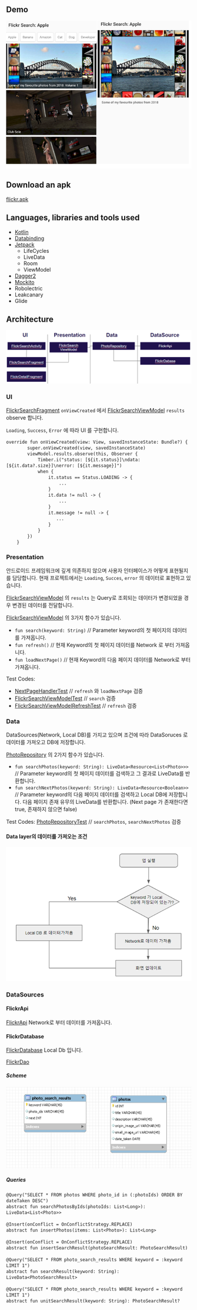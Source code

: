 ## Demo
![Demo](/documents/demo.png)

## Download an apk
[flickr.apk](https://github.com/kimtaesu/FlickrAndroid/raw/feature/readme/apk/app-release.apk)

## Languages, libraries and tools used

* [Kotlin](https://kotlinlang.org/)
* [Databinding](https://developer.android.com/topic/libraries/data-binding/?hl=ko)
* [Jetpack](https://developer.android.com/jetpack/)
    * LifeCycles
    * LiveData
    * Room 
    * ViewModel 
* [Dagger2](https://github.com/google/dagger)
* [Mockito](https://github.com/mockito/mockito)
* Robolectric
* Leakcanary
* Glide

## Architecture
![Demo](/documents/architecture2.png)

### UI
[FlickrSearchFragment](/app/src/main/java/com/hucet/flickr/view/search/FlickrSearchFragment.kt) `onViewCreated` 에서  [FlickrSearchViewModel](/app/src/main/java/com/hucet/flickr/view/search/FlickrSearchViewModel.kt) `results` observe 합니다. 

`Loading`, `Success`, `Error` 에 따라 UI 를 구현합니다.
```
override fun onViewCreated(view: View, savedInstanceState: Bundle?) {
        super.onViewCreated(view, savedInstanceState)
        viewModel.results.observe(this, Observer {
            Timber.i("status: [${it.status}]\ndata: [${it.data?.size}]\nerror: [${it.message}]")
            when {
                it.status == Status.LOADING -> {
                    ...
                }
                it.data != null -> {
                    ...
                }
                it.message != null -> {
                   ...
                }
            }
        })
    }
```
### Presentation
안드로이드 프레임워크에 깊게 의존하지 않으며 사용자 인터페이스가 어떻게 표현될지를 담당합니다.
현재 프로젝트에서는 `Loading`, `Succes`, `error` 의 데이터로 표현하고 있습니다.

[FlickrSearchViewModel](/app/src/main/java/com/hucet/flickr/view/search/FlickrSearchViewModel.kt) 의 `results` 는 Query로 조회되는 데이터가 변경되었을 경우 변경된 데이터를 전달합니다.

[FlickrSearchViewModel](/app/src/main/java/com/hucet/flickr/view/search/FlickrSearchViewModel.kt) 의 3가지 함수가 있습니다. 
* `fun search(keyword: String)` // Parameter keyword의 첫 페이지의 데이터를 가져옵니다.
* `fun refresh()` // 현재 Keyword의 첫 페이지 데이터를 Network 로 부터 가져옵니다. 
* `fun loadNextPage()` // 현재 Keyword의 다음 페이지 데이터를 Network로 부터 가져옵니다. 

Test Codes: 
* [NextPageHandlerTest](/app/src/test/java/com/hucet/flickr/view/search/NextPageHandlerTest.kt) // `refresh` 와 `loadNextPage` 검증
* [FlickrSearchViewModelTest](/app/src/test/java/com/hucet/flickr/view/search/FlickrSearchViewModelTest.kt)  // `search` 검증
* [FlickrSearchViewModelRefreshTest](/app/src/test/java/com/hucet/flickr/view/search/FlickrSearchViewModelRefreshTest.kt)   // `refresh` 검증

### Data 
DataSources(Network, Local DB)를 가지고 있으며 조건에 따라 DataSoruces 로 데이터를 가져오고 DB에 저장합니다.

[PhotoRepository](/app/src/main/java/com/hucet/flickr/repository/PhotoRepository.kt) 의 2가지 함수가 있습니다. 
* `fun searchPhotos(keyword: String): LiveData<Resource<List<Photo>>>` // Parameter keyword의 첫 페이지 데이터를 검색하고 
그 결과로 LiveData를 반환합니다.
* `fun searchNextPhotos(keyword: String): LiveData<Resource<Boolean>>` // Parameter keyword의 다음 페이지 데이터를 검색하고 Local DB에 저장합니다. 다음 페이지 존재 유무의 LiveData를 반환합니다. (Next page 가 존재한다면 true, 존재하지 않으면 false)

Test Codes: 
[PhotoRepositoryTest](/app/src/test/java/com/hucet/flickr/repository/PhotoRepositoryTest.kt) // `searchPhotos`, `searchNextPhotos` 검증 

#### Data layer의 데이터를 가져오는 조건
![Demo](/documents/data_fetch.png)

### DataSources

#### FlickrApi
[FlickrApi](/app/src/main/java/com/hucet/flickr/api/FlickrApi.kt) Network로 부터 데이터를 가져옵니다. 

#### FlickrDatabase

[FlickrDatabase](/app/src/main/java/com/hucet/flickr/db/FlickrDatabase.kt) Local Db 입니다. 

[FlickrDao](/app/src/main/java/com/hucet/flickr/db/dao/FlickrDao.kt)

##### Scheme
![](/documents/flickr.png)

##### Queries
```
@Query("SELECT * FROM photos WHERE photo_id in (:photoIds) ORDER BY dateTaken DESC")
abstract fun searchPhotosByIds(photoIds: List<Long>): LiveData<List<Photo>>

@Insert(onConflict = OnConflictStrategy.REPLACE)
abstract fun insertPhotos(items: List<Photo>): List<Long>

@Insert(onConflict = OnConflictStrategy.REPLACE)
abstract fun insertSearchResult(photoSearchResult: PhotoSearchResult)

@Query("SELECT * FROM photo_search_results WHERE keyword = :keyword LIMIT 1")
abstract fun searchResult(keyword: String): LiveData<PhotoSearchResult>

@Query("SELECT * FROM photo_search_results WHERE keyword = :keyword  LIMIT 1")
abstract fun unitSearchResult(keyword: String): PhotoSearchResult?
```



